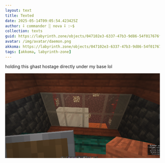 ```yaml
---
layout: text
title: Texted
date: 2025-05-14T09:05:54.423425Z
author: ⸸ commander ░ nova ⸸ :~$
collection: texts
guid: https://labyrinth.zone/objects/047102e3-6337-47b3-9d86-54f017676f82
avatar: /img/avatar/daemon.png
akkoma: https://labyrinth.zone/objects/047102e3-6337-47b3-9d86-54f017676f82
tags: [akkoma, labyrinth-zone]
---
```


<p>holding this ghast hostage directly under my base lol</p><img src="/assets/text_media/0479c0aa3d1348375d6f9f28e7d5991bede64e90bcd892547ccf3ce8f8172058.png" alt="" />